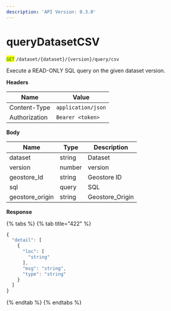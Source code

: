 ```yaml
---
description: 'API Version: 0.3.0'
---
```


# queryDatasetCSV

<mark style="color:green;">`GET`</mark> `/dataset/{dataset}/{version}/query/csv`

Execute a READ-ONLY SQL query on the given dataset version.

**Headers**

| Name          | Value              |
| ------------- | ------------------ |
| Content-Type  | `application/json` |
| Authorization | `Bearer <token>`   |

**Body**

| Name             | Type   | Description      |
| ---------------- | ------ | ---------------- |
| dataset          | string | Dataset          |
| version          | number | version          |
| geostore\_Id     | string | Geostore ID      |
| sql              | query  | SQL              |
| geostore\_origin | string | Geostore\_Origin |

**Response**

{% tabs %}
{% tab title="422" %}
```javascript
{
  "detail": [
    {
      "loc": [
        "string"
      ],
      "msg": "string",
      "type": "string"
    }
  ]
} 
```
{% endtab %}
{% endtabs %}
